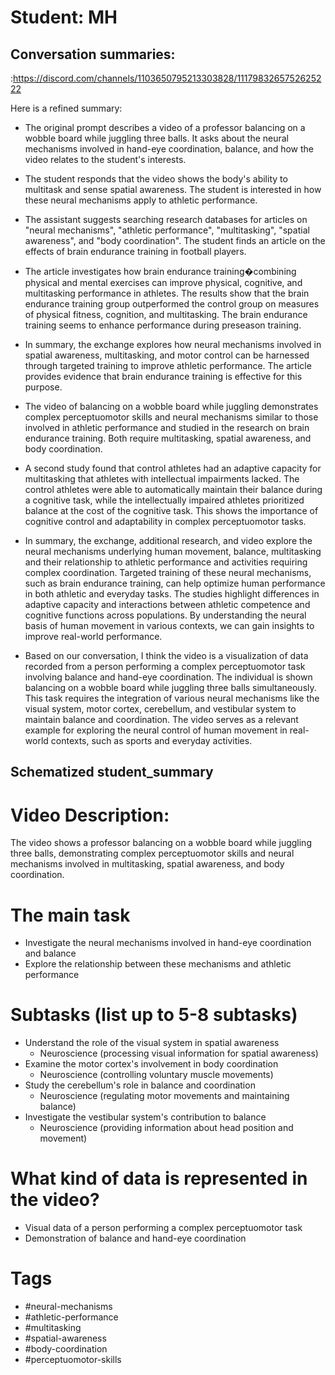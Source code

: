 # Student: MH

## Conversation summaries:

:https://discord.com/channels/1103650795213303828/1117983265752625222

 Here is a refined summary:

- The original prompt describes a video of a professor balancing on a wobble board while juggling three balls. It asks about the neural mechanisms involved in hand-eye coordination, balance, and how the video relates to the student's interests.  

- The student responds that the video shows the body's ability to multitask and sense spatial awareness. The student is interested in how these neural mechanisms apply to athletic performance.

- The assistant suggests searching research databases for articles on "neural mechanisms", "athletic performance", "multitasking", "spatial awareness", and "body coordination". The student finds an article on the effects of brain endurance training in football players.

- The article investigates how brain endurance training�combining physical and mental exercises can improve physical, cognitive, and multitasking performance in athletes. The results show that the brain endurance training group outperformed the control group on measures of physical fitness, cognition, and multitasking. The brain endurance training seems to enhance performance during preseason training.

- In summary, the exchange explores how neural mechanisms involved in spatial awareness, multitasking, and motor control can be harnessed through targeted training to improve athletic performance. The article provides evidence that brain endurance training is effective for this purpose.

- The video of balancing on a wobble board while juggling demonstrates complex perceptuomotor skills and neural mechanisms similar to those involved in athletic performance and studied in the research on brain endurance training. Both require multitasking, spatial awareness, and body coordination.

- A second study found that control athletes had an adaptive capacity for multitasking that athletes with intellectual impairments lacked. The control athletes were able to automatically maintain their balance during a cognitive task, while the intellectually impaired athletes prioritized balance at the cost of the cognitive task. This shows the importance of cognitive control and adaptability in complex perceptuomotor tasks.

- In summary, the exchange, additional research, and video explore the neural mechanisms underlying human movement, balance, multitasking and their relationship to athletic performance and activities requiring complex coordination. Targeted training of these neural mechanisms, such as brain endurance training, can help optimize human performance in both athletic and everyday tasks. The studies highlight differences in adaptive capacity and interactions between athletic competence and cognitive functions across populations. By understanding the neural basis of human movement in various contexts, we can gain insights to improve real-world performance.

- Based on our conversation, I think the video is a visualization of data recorded from a person performing a complex perceptuomotor task involving balance and hand-eye coordination. The individual is shown balancing on a wobble board while juggling three balls simultaneously. This task requires the integration of various neural mechanisms like the visual system, motor cortex, cerebellum, and vestibular system to maintain balance and coordination. The video serves as a relevant example for exploring the neural control of human movement in real-world contexts, such as sports and everyday activities.



## Schematized student_summary

# Video Description: 
The video shows a professor balancing on a wobble board while juggling three balls, demonstrating complex perceptuomotor skills and neural mechanisms involved in multitasking, spatial awareness, and body coordination.

# The main task
 - Investigate the neural mechanisms involved in hand-eye coordination and balance
 - Explore the relationship between these mechanisms and athletic performance

# Subtasks (list up to 5-8 subtasks)
 - Understand the role of the visual system in spatial awareness
    - Neuroscience (processing visual information for spatial awareness)
 - Examine the motor cortex's involvement in body coordination
    - Neuroscience (controlling voluntary muscle movements)
 - Study the cerebellum's role in balance and coordination
    - Neuroscience (regulating motor movements and maintaining balance)
 - Investigate the vestibular system's contribution to balance
    - Neuroscience (providing information about head position and movement)

# What kind of data is represented in the video?
- Visual data of a person performing a complex perceptuomotor task
- Demonstration of balance and hand-eye coordination

# Tags
- #neural-mechanisms
- #athletic-performance
- #multitasking
- #spatial-awareness
- #body-coordination
- #perceptuomotor-skills

